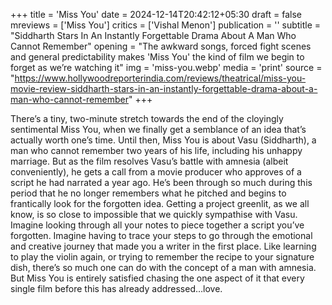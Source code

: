 +++
title = 'Miss You'
date = 2024-12-14T20:42:12+05:30
draft = false
mreviews = ['Miss You']
critics = ['Vishal Menon']
publication = ''
subtitle = "Siddharth Stars In An Instantly Forgettable Drama About A Man Who Cannot Remember"
opening = "The awkward songs, forced fight scenes and general predictability makes 'Miss You' the kind of film we begin to forget as we’re watching it"
img = 'miss-you.webp'
media = 'print'
source = "https://www.hollywoodreporterindia.com/reviews/theatrical/miss-you-movie-review-siddharth-stars-in-an-instantly-forgettable-drama-about-a-man-who-cannot-remember"
+++

There’s a tiny, two-minute stretch towards the end of the cloyingly sentimental Miss You, when we finally get a semblance of an idea that’s actually worth one’s time. Until then, Miss You is about Vasu (Siddharth), a man who cannot remember two years of his life, including his unhappy marriage. But as the film resolves Vasu’s battle with amnesia (albeit conveniently), he gets a call from a movie producer who approves of a script he had narrated a year ago. He’s been through so much during this period that he no longer remembers what he pitched and begins to frantically look for the forgotten idea. Getting a project greenlit, as we all know, is so close to impossible that we quickly sympathise with Vasu. Imagine looking through all your notes to piece together a script you’ve forgotten. Imagine having to trace your steps to go through the emotional and creative journey that made you a writer in the first place. Like learning to play the violin again, or trying to remember the recipe to your signature dish, there’s so much one can do with the concept of a man with amnesia. But Miss You is entirely satisfied chasing the one aspect of it that every single film before this has already addressed…love.
